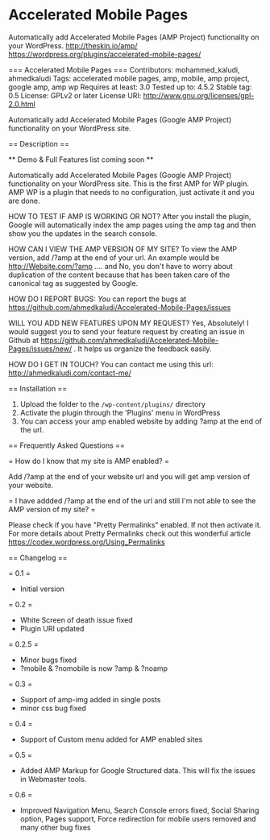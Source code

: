 # Accelerated Mobile Pages
Automatically add Accelerated Mobile Pages (AMP Project) functionality on your WordPress. http://theskin.io/amp/ 
https://wordpress.org/plugins/accelerated-mobile-pages/

 
=== Accelerated Mobile Pages ===
Contributors: mohammed_kaludi, ahmedkaludi
Tags: accelerated mobile pages, amp, mobile, amp project, google amp, amp wp
Requires at least: 3.0
Tested up to: 4.5.2
Stable tag: 0.5
License: GPLv2 or later
License URI: http://www.gnu.org/licenses/gpl-2.0.html

Automatically add Accelerated Mobile Pages (Google AMP Project) functionality on your WordPress site.

== Description ==

** Demo & Full Features list coming soon **

Automatically add Accelerated Mobile Pages (Google AMP Project) functionality on your WordPress site. This is the first AMP for WP plugin. AMP WP is a plugin that needs to no configuration, just activate it and you are done.

HOW TO TEST IF AMP IS WORKING OR NOT?
After you install the plugin, Google will automatically index the amp pages using the amp tag and then show you the updates in the search console.

HOW CAN I VIEW THE AMP VERSION OF MY SITE?
To view the AMP version, add /?amp at the end of your url. An example would be http://Website.com/?amp .... and No, you don't have to worry about duplication of the content because that has been taken care of the canonical tag as suggested by Google.

HOW DO I REPORT BUGS:
<i>You</i> can report the bugs at https://github.com/ahmedkaludi/Accelerated-Mobile-Pages/issues

WILL YOU ADD NEW FEATURES UPON MY REQUEST?
Yes, Absolutely! I would suggest you to send your feature request by creating an issue in Github at https://github.com/ahmedkaludi/Accelerated-Mobile-Pages/issues/new/ . It helps us organize the feedback easily.

HOW DO I GET IN TOUCH?
You can contact me using this url: http://ahmedkaludi.com/contact-me/

== Installation ==

1. Upload the folder to the `/wp-content/plugins/` directory
2. Activate the plugin through the 'Plugins' menu in WordPress
3. You can access your amp enabled website by adding ?amp at the end of the url.


== Frequently Asked Questions ==

= How do I know that my site is AMP enabled? =

Add /?amp at the end of your website url and you will get amp version of your website.

= I have addded /?amp at the end of the url and still I'm not able to see the AMP version of my site? =

Please check if you have "Pretty Permalinks" enabled. If not then activate it. For more details about Pretty Permalinks check out this wonderful article https://codex.wordpress.org/Using_Permalinks


== Changelog ==

= 0.1 =
* Initial version

= 0.2 =
* White Screen of death issue fixed
* Plugin URI updated

= 0.2.5 =
* Minor bugs fixed
* ?mobile & ?nomobile is now ?amp & ?noamp

= 0.3 =
* Support of amp-img added in single posts 
* minor css bug fixed

= 0.4 =
* Support of Custom menu added for AMP enabled sites

= 0.5 =
* Added AMP Markup for Google Structured data. This will fix the issues in Webmaster tools.

= 0.6 =
* Improved Navigation Menu, Search Console errors fixed, Social Sharing option, Pages support, Force redirection for mobile users removed and many other bug fixes